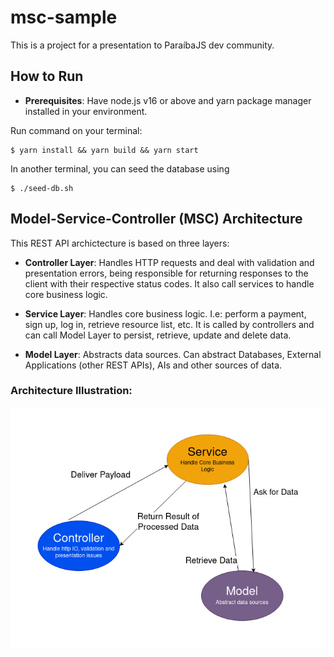 # msc-sample

This is a project for a presentation to ParaíbaJS dev community.

## How to Run

- **Prerequisites**: Have node.js v16 or above and yarn package manager installed in your environment.

Run command on your terminal:

    $ yarn install && yarn build && yarn start


In another terminal, you can seed the database using

    $ ./seed-db.sh


## Model-Service-Controller (MSC) Architecture

This REST API archictecture is based on three layers:

- **Controller Layer**: Handles HTTP requests and deal with validation and presentation errors, being responsible for returning responses to the client with their respective status codes. It also call services to handle core business logic.

- **Service Layer**: Handles core business logic. I.e: perform a payment, sign up, log in, retrieve resource list, etc. It is called by controllers and can call Model Layer to persist, retrieve, update and delete data.

- **Model Layer**: Abstracts data sources. Can abstract Databases, External Applications (other REST APIs), AIs and other sources of data.

### Architecture Illustration:

![MSC Architecture](https://raw.githubusercontent.com/AyresMonteiro/msc-sample/main/static/msc-sample.jpg)
